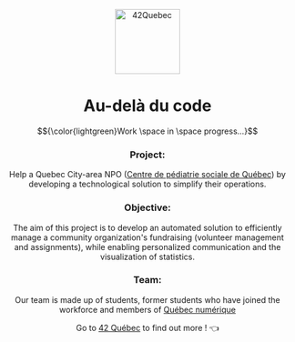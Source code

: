 <p align="center">
  <img width="114" alt="42Quebec" src="https://github.com/LaOuede/Pro-Bono/assets/114024436/124ac885-64f1-43b0-bbce-8d04bc7687d7"/> 
</p>


<h1 align=center>Au-delà du code</h1>

<p align=center>
$${\color{lightgreen}Work \space in \space progress...}$$
</p>

<div align=center>

<h3 align=center>Project: </h3>

Help a Quebec City-area NPO ([Centre de pédiatrie sociale de Québec](https://pediatriesocialequebec.org)) by developing a technological solution to simplify their operations.

<h3 align=center>Objective: </h3>

The aim of this project is to develop an automated solution to efficiently manage a community organization's fundraising (volunteer management and assignments),
while enabling personalized communication and the visualization of statistics.

<h3 align=center>Team: </h3>

Our team is made up of students, former students who have joined the workforce and members of [Québec numérique](https://quebecnumerique.com)

</div>

<div align="center">

Go to [42 Québec](https://42quebec.com/blogue/42-quebec-probono/) to find out more ! 👈
</div>


